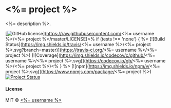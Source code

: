 # <%= project %>

<%= description %>.

[![GitHub license](https://img.shields.io/badge/license-MIT-blue.svg)](https://raw.githubusercontent.com/<%= username %>/<%= project %>/master/LICENSE)<% if (tests !== 'none') { %>
[![Build Status](https://img.shields.io/travis/<%= username %>/<%= project %>.svg?branch=master)](https://travis-ci.org/<%= username %>/<%= project %>)
[![Coverage](https://img.shields.io/codecov/c/github/<%= username %>/<%= project %>.svg)](https://codecov.io/gh/<%= username %>/<%= project %>)<% } %>
[![npm](https://img.shields.io/npm/v/<%= project %>.svg)](https://www.npmjs.com/package/<%= project %>)
[![Project Status](https://img.shields.io/badge/status-experimental-orange.svg)](https://nodejs.org/api/documentation.html#documentation_stability_index)

#### License

MIT © [<%= username %>](<%= `https://github.com/${username}` %>)
